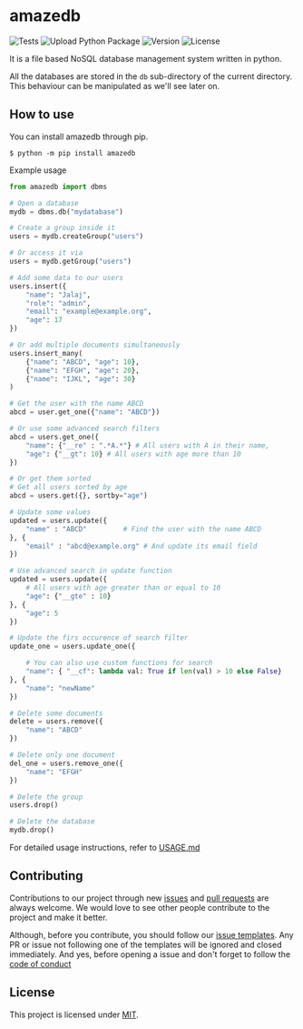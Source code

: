 # amazedb

![Tests](https://github.com/jalaj-k/amazedb/workflows/Tests/badge.svg)
![Upload Python Package](https://github.com/jalaj-k/amazedb/workflows/Upload%20Python%20Package/badge.svg)
![Version](https://img.shields.io/badge/Version-1.1.0-blue)
![License](https://img.shields.io/badge/License-MIT-yellow)

 It is a file based NoSQL database management system written in python.
 
 All the databases are stored in the `db` sub-directory of the current directory. This behaviour can be manipulated as we'll see later on.

## How to use

You can install amazedb through pip.

    $ python -m pip install amazedb

Example usage

```python
from amazedb import dbms

# Open a database
mydb = dbms.db("mydatabase")

# Create a group inside it
users = mydb.createGroup("users")

# Or access it via
users = mydb.getGroup("users")

# Add some data to our users
users.insert({
    "name": "Jalaj",
    "role": "admin",
    "email": "example@example.org",
    "age": 17
})

# Or add multiple documents simultaneously
users.insert_many(
    {"name": "ABCD", "age": 10},
    {"name": "EFGH", "age": 20},
    {"name": "IJKL", "age": 30}
)

# Get the user with the name ABCD
abcd = user.get_one({"name": "ABCD"})

# Or use some advanced search filters
abcd = users.get_one({
    "name": {"__re" : ".*A.*"} # All users with A in their name,
    "age": {"__gt": 10} # All users with age more than 10
})

# Or get them sorted
# Get all users sorted by age
abcd = users.get({}, sortby="age")

# Update some values
updated = users.update({
    "name" : "ABCD"         # Find the user with the name ABCD
}, {
    "email" : "abcd@example.org" # And update its email field
})

# Use advanced search in update function
updated = users.update({
    # All users with age greater than or equal to 10
    "age": {"__gte" : 10}
}, {
    "age": 5
})

# Update the firs occurence of search filter
update_one = users.update_one({

    # You can also use custom functions for search
    "name": { "__cf": lambda val: True if len(val) > 10 else False}
}, {
    "name": "newName"
})

# Delete some documents
delete = users.remove({
    "name": "ABCD"
})

# Delete only one document
del_one = users.remove_one({
    "name": "EFGH"
})

# Delete the group
users.drop()

# Delete the database
mydb.drop()

```

For detailed usage instructions, refer to [USAGE.md](USAGE.md)

## Contributing

Contributions to our project through new [issues](https://github.com/jalaj-k/amazedb/issues/new/choose) and [pull requests](https://github.com/jalaj-k/amazedb/pulls) are always welcome.
We would love to see other people contribute to the project and make it better.

Although, before you contribute, you should follow our [issue templates](.github/ISSUE_TEMPLATE). 
Any PR or issue not following one of the templates will be ignored and closed immediately. 
And yes, before opening a issue and don't forget to follow the [code of conduct](CODE_OF_CONDUCT.md)

## License

This project is licensed under [MIT](LICENSE).

